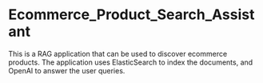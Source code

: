 # Ecommerce_Product_Search_Assistant
This is a RAG application that can be used to discover ecommerce products. The application uses ElasticSearch to index the documents, and OpenAI to answer the user queries. 
